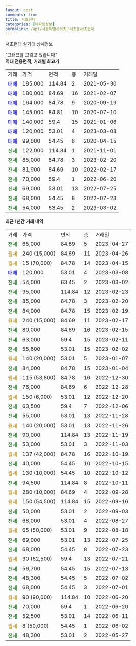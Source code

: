 ```yaml
---
layout: post
comments: true
title: 서초현대
categories: [아파트정보]
permalink: /apt/서울특별시서초구서초동서초현대
---
```


서초현대 실거래 상세정보

<script type="text/javascript">
  google.charts.load('current', {'packages':['line', 'corechart']});
  google.charts.setOnLoadCallback(drawChart);

  function drawChart() {
    var data = new google.visualization.DataTable();
    data.addColumn('date', '거래일');
    data.addColumn('number', "매매");
    data.addColumn('number', "전세");
    data.addColumn('number', "전매");

    data.addRows([[new Date(Date.parse("2023-04-27")), null, 65000, null], [new Date(Date.parse("2023-04-26")), null, null, null], [new Date(Date.parse("2023-04-15")), null, null, null], [new Date(Date.parse("2023-03-08")), 120000, null, null], [new Date(Date.parse("2023-03-02")), null, 54000, null], [new Date(Date.parse("2023-02-23")), null, 95000, null], [new Date(Date.parse("2023-02-20")), null, 85000, null], [new Date(Date.parse("2023-02-19")), null, 84000, null], [new Date(Date.parse("2023-02-17")), null, null, null], [new Date(Date.parse("2023-02-15")), null, 80000, null], [new Date(Date.parse("2023-02-11")), null, 63000, null], [new Date(Date.parse("2023-02-02")), null, 55600, null], [new Date(Date.parse("2023-01-07")), null, null, null], [new Date(Date.parse("2023-01-04")), null, 84000, null], [new Date(Date.parse("2022-12-30")), null, null, null], [new Date(Date.parse("2022-12-28")), null, 76000, null], [new Date(Date.parse("2022-12-20")), null, null, null], [new Date(Date.parse("2022-12-06")), null, 63500, null], [new Date(Date.parse("2022-11-28")), null, 55000, null], [new Date(Date.parse("2022-11-26")), null, null, null], [new Date(Date.parse("2022-11-19")), null, 90000, null], [new Date(Date.parse("2022-11-03")), null, 53000, null], [new Date(Date.parse("2022-10-19")), null, null, null], [new Date(Date.parse("2022-10-15")), null, 40000, null], [new Date(Date.parse("2022-10-12")), null, null, null], [new Date(Date.parse("2022-10-11")), null, 94500, null], [new Date(Date.parse("2022-09-28")), null, null, null], [new Date(Date.parse("2022-09-16")), null, null, null], [new Date(Date.parse("2022-09-03")), null, 50000, null], [new Date(Date.parse("2022-08-27")), null, 68000, null], [new Date(Date.parse("2022-08-18")), null, null, null], [new Date(Date.parse("2022-07-25")), null, 69000, null], [new Date(Date.parse("2022-07-23")), null, 68000, null], [new Date(Date.parse("2022-07-21")), null, null, null], [new Date(Date.parse("2022-07-13")), null, 56700, null], [new Date(Date.parse("2022-07-02")), null, 48300, null], [new Date(Date.parse("2022-07-01")), null, 68000, null], [new Date(Date.parse("2022-06-20")), null, null, null], [new Date(Date.parse("2022-06-20")), null, 70000, null], [new Date(Date.parse("2022-06-11")), null, 52500, null], [new Date(Date.parse("2022-06-02")), null, null, null], [new Date(Date.parse("2022-05-27")), null, 48300, null]]);

    var options = {
      hAxis: {
        format: 'yyyy/MM/dd'
      },    
      lineWidth: 0,
      pointsVisible: true,    
      title: '최근 1년간 유형별 실거래가 분포',
      legend: { position: 'bottom' }
    };

    var formatter = new google.visualization.NumberFormat({pattern:'###,###'} );
    formatter.format(data, 1);
    formatter.format(data, 2);
    
    setTimeout(function() {
        var chart = new google.visualization.LineChart(document.getElementById('columnchart_material'));
        chart.draw(data, (options));
        document.getElementById('loading').style.display = 'none';
    }, 200);
  }
</script>


<div id="loading" style="z-index:20; display: block; margin-left: 0px">"그래프를 그리고 있습니다"</div>
<div id="columnchart_material" style="width: 95%; margin-left: 0px; display: block"></div>
<!-- contents start -->
<b>역대 전용면적, 거래별 최고가</b>
<table class="sortable">
    <tr>
      <td>거래</td>
      <td>가격</td>
      <td>면적</td>
      <td>층</td>
      <td>거래일</td>
    </tr>
        <tr>
          <td><a style="color: blue">매매</a></td>
          <td>185,000</td>
          <td>114.84</td>
          <td>2</td>
          <td>2021-05-30</td>
        </tr>            <tr>
          <td><a style="color: blue">매매</a></td>
          <td>180,000</td>
          <td>84.69</td>
          <td>16</td>
          <td>2021-02-07</td>
        </tr>            <tr>
          <td><a style="color: blue">매매</a></td>
          <td>164,000</td>
          <td>84.78</td>
          <td>9</td>
          <td>2020-09-19</td>
        </tr>            <tr>
          <td><a style="color: blue">매매</a></td>
          <td>145,000</td>
          <td>84.81</td>
          <td>10</td>
          <td>2020-07-10</td>
        </tr>            <tr>
          <td><a style="color: blue">매매</a></td>
          <td>140,000</td>
          <td>59.4</td>
          <td>15</td>
          <td>2021-01-06</td>
        </tr>            <tr>
          <td><a style="color: blue">매매</a></td>
          <td>120,000</td>
          <td>53.01</td>
          <td>4</td>
          <td>2023-03-08</td>
        </tr>            <tr>
          <td><a style="color: blue">매매</a></td>
          <td>99,000</td>
          <td>54.45</td>
          <td>6</td>
          <td>2020-04-15</td>
        </tr>        
        <tr>
              <td><a style="color: darkgreen">전세</a></td>
              <td>122,000</td>
              <td>114.84</td>
              <td>1</td>
              <td>2021-11-01</td>
            </tr>            <tr>
              <td><a style="color: darkgreen">전세</a></td>
              <td>85,000</td>
              <td>84.78</td>
              <td>3</td>
              <td>2023-02-20</td>
            </tr>            <tr>
              <td><a style="color: darkgreen">전세</a></td>
              <td>81,900</td>
              <td>84.69</td>
              <td>10</td>
              <td>2022-02-17</td>
            </tr>            <tr>
              <td><a style="color: darkgreen">전세</a></td>
              <td>70,000</td>
              <td>59.4</td>
              <td>1</td>
              <td>2022-06-20</td>
            </tr>            <tr>
              <td><a style="color: darkgreen">전세</a></td>
              <td>69,000</td>
              <td>53.01</td>
              <td>13</td>
              <td>2022-07-25</td>
            </tr>            <tr>
              <td><a style="color: darkgreen">전세</a></td>
              <td>68,000</td>
              <td>54.45</td>
              <td>8</td>
              <td>2022-07-23</td>
            </tr>            <tr>
              <td><a style="color: darkgreen">전세</a></td>
              <td>54,000</td>
              <td>63.45</td>
              <td>2</td>
              <td>2023-03-02</td>
            </tr>        
    
</table>

<b>최근 1년간 거래 내역</b>

<table class="sortable">
    <tr>
      <td>거래</td>
      <td>가격</td>
      <td>면적</td>
      <td>층</td>
      <td>거래일</td>
    </tr>
    <tr>
      <td><a style="color: darkgreen">전세</a></td>
      <td>65,000</td>
      <td>84.69</td>
      <td>5</td>
      <td>2023-04-27</td>
    </tr>          <tr>
      <td><a style="color: darkgoldenrod">월세</a></td>
      <td>240 (15,000)</td>
      <td>84.69</td>
      <td>11</td>
      <td>2023-04-26</td>
    </tr>          <tr>
      <td><a style="color: darkgoldenrod">월세</a></td>
      <td>15 (70,000)</td>
      <td>84.78</td>
      <td>14</td>
      <td>2023-04-15</td>
    </tr>          <tr>
      <td><a style="color: blue">매매</a></td>
      <td>120,000</td>
      <td>53.01</td>
      <td>4</td>
      <td>2023-03-08</td>
    </tr>          <tr>
      <td><a style="color: darkgreen">전세</a></td>
      <td>54,000</td>
      <td>63.45</td>
      <td>2</td>
      <td>2023-03-02</td>
    </tr>          <tr>
      <td><a style="color: darkgreen">전세</a></td>
      <td>95,000</td>
      <td>114.84</td>
      <td>12</td>
      <td>2023-02-23</td>
    </tr>          <tr>
      <td><a style="color: darkgreen">전세</a></td>
      <td>85,000</td>
      <td>84.78</td>
      <td>3</td>
      <td>2023-02-20</td>
    </tr>          <tr>
      <td><a style="color: darkgreen">전세</a></td>
      <td>84,000</td>
      <td>84.78</td>
      <td>15</td>
      <td>2023-02-19</td>
    </tr>          <tr>
      <td><a style="color: darkgoldenrod">월세</a></td>
      <td>240 (15,000)</td>
      <td>84.69</td>
      <td>11</td>
      <td>2023-02-17</td>
    </tr>          <tr>
      <td><a style="color: darkgreen">전세</a></td>
      <td>80,000</td>
      <td>84.69</td>
      <td>16</td>
      <td>2023-02-15</td>
    </tr>          <tr>
      <td><a style="color: darkgreen">전세</a></td>
      <td>63,000</td>
      <td>59.4</td>
      <td>15</td>
      <td>2023-02-11</td>
    </tr>          <tr>
      <td><a style="color: darkgreen">전세</a></td>
      <td>55,600</td>
      <td>53.01</td>
      <td>15</td>
      <td>2023-02-02</td>
    </tr>          <tr>
      <td><a style="color: darkgoldenrod">월세</a></td>
      <td>140 (20,000)</td>
      <td>53.01</td>
      <td>5</td>
      <td>2023-01-07</td>
    </tr>          <tr>
      <td><a style="color: darkgreen">전세</a></td>
      <td>84,000</td>
      <td>84.78</td>
      <td>15</td>
      <td>2023-01-04</td>
    </tr>          <tr>
      <td><a style="color: darkgoldenrod">월세</a></td>
      <td>115 (53,800)</td>
      <td>84.78</td>
      <td>16</td>
      <td>2022-12-30</td>
    </tr>          <tr>
      <td><a style="color: darkgreen">전세</a></td>
      <td>76,000</td>
      <td>84.69</td>
      <td>6</td>
      <td>2022-12-28</td>
    </tr>          <tr>
      <td><a style="color: darkgoldenrod">월세</a></td>
      <td>150 (6,000)</td>
      <td>53.01</td>
      <td>12</td>
      <td>2022-12-20</td>
    </tr>          <tr>
      <td><a style="color: darkgreen">전세</a></td>
      <td>63,500</td>
      <td>59.4</td>
      <td>7</td>
      <td>2022-12-06</td>
    </tr>          <tr>
      <td><a style="color: darkgreen">전세</a></td>
      <td>55,000</td>
      <td>53.01</td>
      <td>13</td>
      <td>2022-11-28</td>
    </tr>          <tr>
      <td><a style="color: darkgoldenrod">월세</a></td>
      <td>140 (20,000)</td>
      <td>53.01</td>
      <td>13</td>
      <td>2022-11-26</td>
    </tr>          <tr>
      <td><a style="color: darkgreen">전세</a></td>
      <td>90,000</td>
      <td>114.84</td>
      <td>13</td>
      <td>2022-11-19</td>
    </tr>          <tr>
      <td><a style="color: darkgreen">전세</a></td>
      <td>53,000</td>
      <td>53.01</td>
      <td>3</td>
      <td>2022-11-03</td>
    </tr>          <tr>
      <td><a style="color: darkgoldenrod">월세</a></td>
      <td>137 (42,000)</td>
      <td>84.78</td>
      <td>16</td>
      <td>2022-10-19</td>
    </tr>          <tr>
      <td><a style="color: darkgreen">전세</a></td>
      <td>40,000</td>
      <td>54.45</td>
      <td>10</td>
      <td>2022-10-15</td>
    </tr>          <tr>
      <td><a style="color: darkgoldenrod">월세</a></td>
      <td>130 (10,000)</td>
      <td>54.45</td>
      <td>10</td>
      <td>2022-10-12</td>
    </tr>          <tr>
      <td><a style="color: darkgreen">전세</a></td>
      <td>94,500</td>
      <td>114.84</td>
      <td>8</td>
      <td>2022-10-11</td>
    </tr>          <tr>
      <td><a style="color: darkgoldenrod">월세</a></td>
      <td>280 (10,000)</td>
      <td>84.69</td>
      <td>4</td>
      <td>2022-09-28</td>
    </tr>          <tr>
      <td><a style="color: darkgoldenrod">월세</a></td>
      <td>150 (54,500)</td>
      <td>114.84</td>
      <td>15</td>
      <td>2022-09-16</td>
    </tr>          <tr>
      <td><a style="color: darkgreen">전세</a></td>
      <td>50,000</td>
      <td>53.01</td>
      <td>2</td>
      <td>2022-09-03</td>
    </tr>          <tr>
      <td><a style="color: darkgreen">전세</a></td>
      <td>68,000</td>
      <td>53.01</td>
      <td>4</td>
      <td>2022-08-27</td>
    </tr>          <tr>
      <td><a style="color: darkgoldenrod">월세</a></td>
      <td>65 (50,000)</td>
      <td>53.01</td>
      <td>9</td>
      <td>2022-08-18</td>
    </tr>          <tr>
      <td><a style="color: darkgreen">전세</a></td>
      <td>69,000</td>
      <td>53.01</td>
      <td>13</td>
      <td>2022-07-25</td>
    </tr>          <tr>
      <td><a style="color: darkgreen">전세</a></td>
      <td>68,000</td>
      <td>54.45</td>
      <td>8</td>
      <td>2022-07-23</td>
    </tr>          <tr>
      <td><a style="color: darkgoldenrod">월세</a></td>
      <td>30 (62,500)</td>
      <td>59.4</td>
      <td>13</td>
      <td>2022-07-21</td>
    </tr>          <tr>
      <td><a style="color: darkgreen">전세</a></td>
      <td>56,700</td>
      <td>54.45</td>
      <td>15</td>
      <td>2022-07-13</td>
    </tr>          <tr>
      <td><a style="color: darkgreen">전세</a></td>
      <td>48,300</td>
      <td>54.45</td>
      <td>5</td>
      <td>2022-07-02</td>
    </tr>          <tr>
      <td><a style="color: darkgreen">전세</a></td>
      <td>68,000</td>
      <td>54.45</td>
      <td>3</td>
      <td>2022-07-01</td>
    </tr>          <tr>
      <td><a style="color: darkgoldenrod">월세</a></td>
      <td>90 (90,000)</td>
      <td>114.84</td>
      <td>10</td>
      <td>2022-06-20</td>
    </tr>          <tr>
      <td><a style="color: darkgreen">전세</a></td>
      <td>70,000</td>
      <td>59.4</td>
      <td>1</td>
      <td>2022-06-20</td>
    </tr>          <tr>
      <td><a style="color: darkgreen">전세</a></td>
      <td>52,500</td>
      <td>53.01</td>
      <td>14</td>
      <td>2022-06-11</td>
    </tr>          <tr>
      <td><a style="color: darkgoldenrod">월세</a></td>
      <td>8 (50,000)</td>
      <td>54.45</td>
      <td>1</td>
      <td>2022-06-02</td>
    </tr>          <tr>
      <td><a style="color: darkgreen">전세</a></td>
      <td>48,300</td>
      <td>53.01</td>
      <td>2</td>
      <td>2022-05-27</td>
    </tr>      </table>
<!-- contents end -->    

